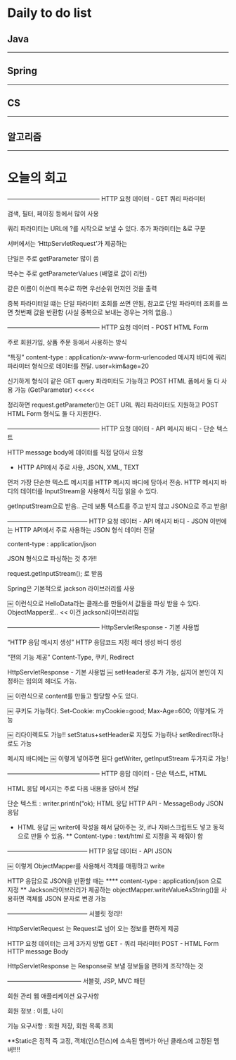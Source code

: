 # Daily to do list
## Java 

- - -
## Spring   

-- - -
## CS    

- - -
## 알고리즘    

---------
# 오늘의 회고


———————————————
HTTP 요청 데이터 - GET 쿼리 파라미터

검색, 필터, 페이징 등에서 많이 사용

쿼리 파라미터는 URL에 ?를 시작으로 보낼 수 있다. 추가 파라미터는 &로 구분

서버에서는 ‘HttpServletRequest’가 제공하는

단일은 주로 getParameter 많이 씀

복수는 주로 getParameterValues (배열로 값이 리턴)

같은 이름이 이쓴데 복수로 하면 우선순위 먼저인 것을 출력

중복 파라미터일 떄는 단일 파라미터 조회를 쓰면 안됨, 참고로 단일 파라미터 조회를 쓰면 첫번째 값을 반환함
(사실 중복으로 보내는 경우는 거의 없음..)


———————————————
HTTP 요청 데이터 - POST HTML Form

주로 회원가입, 상품 주문 등에서 사용하는 방식

“특징”
content-type : application/x-www-form-urlencoded
메시지 바디에 쿼리 파라미터 형식으로 데이터를 전달. user=kim&age=20

신기하게 형식이 같은 GET query 파라미터도 가능하고 POST HTML 폼에서 둘 다 사용 가능
(GetParameter) <<<<<

정리하면 request.getParameter()는 GET URL 쿼리 파라미터도 지원하고 POST HTML Form 형식도 둘 다 지원한다.

———————————————
HTTP 요청 데이터 - API 메시지 바디 - 단순 텍스트

HTTP message body에 데이터를 직접 담아서 요청
- HTTP API에서 주로 사용, JSON, XML, TEXT

먼저 가장 단순한 텍스트 메시지를 HTTP 메시지 바디에 담아서 전송.
HTTP 메시지 바디의 데이터를 InputStream을 사용해서 직접 읽을 수 있다.

getInputStream으로 받음.. 근데 보통 텍스트를 주고 받지 않고 JSON으로 주고 받음!

—————————————
HTTP 요청 데이터 - API 메시지 바디 - JSON
이번에는 HTTP API에서 주로 사용하는 JSON 형식 데이터 전달

content-type : application/json

JSON 형식으로 파싱하는 것 추가!!

request.getInputStream(); 로 받음

Spring은 기본적으로 jackson 라이브러리를 사용


￼
이런식으로 HelloData라는 클래스를 만들어서 값들을 파싱 받을 수 있다.
ObjectMapper로.. << 이건 jackson라이브러리임

———————————————
HttpServletResponse - 기본 사용법

“HTTP 응답 메시지 생성”
HTTP 응답코드 지정
헤더 생성
바디 생성

“편의 기능 제공”
Content-Type, 쿠키, Redirect

HttpServletResponse - 기본 사용법
￼
setHeader로 추가 가능, 심지어 본인이 지정하는 임의의 헤더도 가능.



￼
이런식으로 content를 만들고 할당할 수도 있다.

￼
쿠키도 가능하다. Set-Cookie: myCookie=good; Max-Age=600; 이렇게도 가능

￼
리다이렉트도 가능!! setStatus+setHeader로 지정도 가능하나 setRedirect하나로도 가능

메시지 바디에는 
￼
이렇게 넣어주면 된다 getWriter, getInputStream 두가지로 가능!

———————————————
HTTP 응답 데이터 - 단순 텍스트, HTML

HTML 응답 메시지는 주로 다음 내용을 담아서 전달

단순 텍스트 : writer.println(“ok); 
HTML 응답
HTTP API - MessageBody JSON 응답


- HTML 응답
￼
writer에 작성을 해서 담아주는 것, if나 자바스크립트도 넣고 동적으로 만들 수 있음.
** Content-type : text/html 로 지정을 꼭 해줘야 함

—————————————
HTTP 응답 데이터 - API JSON

￼
이렇게 ObjectMapper를 사용해서 객체를 매핑하고 write

HTTP 응답으로 JSON을 반환할 때는 **** content-type : application/json 으로 지정
** Jackson라이브러리가 제공하는 objectMapper.writeValueAsString()을 사용하면 객체를 JSON 문자로 변경 가능

—————————————
서블릿 정리!!

HttpServletRequest 는 Request로 넘어 오는 정보를 편하게 제공

HTTP 요청 데이터는 크게 3가지 방법
GET - 쿼리 파라미터
POST - HTML Form
HTTP message Body

HttpServletResponse 는 Response로 보낼 정보들을 편하게 조작?하는 것


————————————
서블릿, JSP, MVC 패턴


회원 관리 웹 애플리케이션 요구사항

회원 정보 : 이름, 나이

기능 요구사항 : 회원 저장, 회원 목록 조회

**Static은 정적 즉 고정, 객체(인스턴스)에 소속된 멤버가 아닌 클래스에 고정된 멤버!!!!

